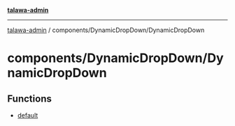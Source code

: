 [**talawa-admin**](../../../README.md)

***

[talawa-admin](../../../README.md) / components/DynamicDropDown/DynamicDropDown

# components/DynamicDropDown/DynamicDropDown

## Functions

- [default](functions/default.md)
